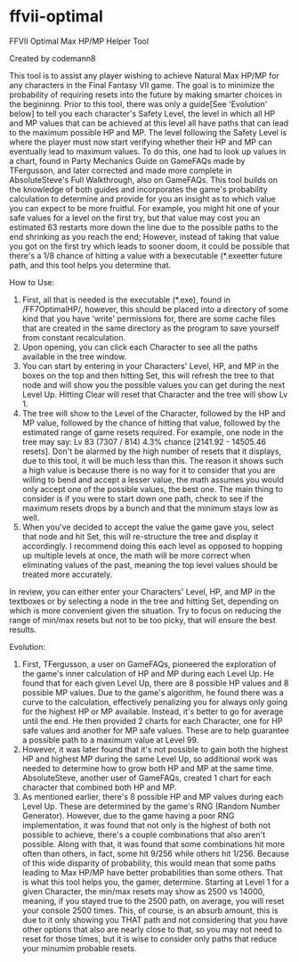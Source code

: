 # ffvii-optimal
FFVII Optimal Max HP/MP Helper Tool

Created by codemann8

This tool is to assist any player wishing to achieve Natural Max HP/MP for any characters in the Final Fantasy VII game.  The goal is to minimize the probability of requiring resets into the future by making smarter choices in the begininng.  Prior to this tool, there was only a guide[See 'Evolution' below] to tell you each character's Safety Level, the level in which all HP and MP values that can be achieved at this level all have paths that can lead to the maximum possible HP and MP.  The level following the Safety Level is where the player must now start verifying whether their HP and MP can eventually lead to maximum values.  To do this, one had to look up values in a chart, found in Party Mechanics Guide on GameFAQs made by TFergusson, and later corrected and made more complete in AbsoluteSteve's Full Walkthrough, also on GameFAQs.  This tool builds on the knowledge of both guides and incorporates the game's probability calculation to determine and provide for you an insight as to which value you can expect to be more fruitful.  For example, you might hit one of your safe values for a level on the first try, but that value may cost you an estimated 63 restarts more down the line due to the possible paths to the end shrinking as you reach the end; However, instead of taking that value you got on the first try which leads to sooner doom, it could be possible that there's a 1/8 chance of hitting a value with a bexecutable (*.exeetter future path, and this tool helps you determine that.

How to Use:
1) First, all that is needed is the executable (*.exe), found in /FF7OptimalHP/, however, this should be placed into a directory of some kind that you have 'write' permissions for, there are some cache files that are created in the same directory as the program to save yourself from constant recalculation.
2) Upon opening, you can click each Character to see all the paths available in the tree window.
3) You can start by entering in your Characters' Level, HP, and MP in the boxes on the top and then hitting Set, this will refresh the tree to that node and will show you the possible values you can get during the next Level Up.  Hitting Clear will reset that Character and the tree will show Lv 1.
3) The tree will show to the Level of the Character, followed by the HP and MP value, followed by the chance of hitting that value, followed by the estimated range of game resets required. For example, one node in the tree may say: Lv 83 (7307 / 814) 4.3% chance [2141.92 - 14505.46 resets].  Don't be alarmed by the high number of resets that it displays, due to this tool, it will be much less than this.  The reason it shows such a high value is because there is no way for it to consider that you are willing to bend and accept a lesser value, the math assumes you would only accept one of the possible values, the best one.  The main thing to consider is if you were to start down one path, check to see if the maximum resets drops by a bunch and that the minimum stays low as well.
4) When you've decided to accept the value the game gave you, select that node and hit Set, this will re-structure the tree and display it accordingly.  I recommend doing this each level as opposed to hopping up multiple levels at once, the math will be more correct when eliminating values of the past, meaning the top level values should be treated more accurately.

In review, you can either enter your Characters' Level, HP, and MP in the textboxes or by selecting a node in the tree and hitting Set, depending on which is more convenient given the situation. Try to focus on reducing the range of min/max resets but not to be too picky, that will ensure the best results.

Evolution:
1) First, TFergusson, a user on GameFAQs, pioneered the exploration of the game's inner calculation of HP and MP during each Level Up.  He found that for each given Level Up, there are 8 possible HP values and 8 possible MP values.  Due to the game's algorithm, he found there was a curve to the calculation, effectively penalizing you for always only going for the highest HP or MP available.  Instead, it's better to go for average until the end.  He then provided 2 charts for each Character, one for HP safe values and another for MP safe values.  These are to help guarantee a possible path to a maximum value at Level 99.
2) However, it was later found that it's not possible to gain both the highest HP and highest MP during the same Level Up, so additional work was needed to determine how to grow both HP and MP at the same time.  AbsoluteSteve, another user of GameFAQs, created 1 chart for each character that combined both HP and MP.
3) As mentioned earlier, there's 8 possible HP and MP values during each Level Up.  These are determined by the game's RNG (Random Number Generator). However, due to the game having a poor RNG implementation, it was found that not only is the highest of both not possible to achieve, there's a couple combinations that also aren't possible.  Along with that, it was found that some combinations hit more often than others, in fact, some hit 9/256 while others hit 1/256.  Because of this wide disparity of probability, this would mean that some paths leading to Max HP/MP have better probabilities than some others.  That is what this tool helps you, the gamer, determine.  Starting at Level 1 for a given Character, the min/max resets may show as 2500 vs 14000, meaning, if you stayed true to the 2500 path, on average, you will reset your console 2500 times.  This, of course, is an absurb amount, this is due to it only showing you THAT path and not considering that you have other options that also are nearly close to that, so you may not need to reset for those times, but it is wise to consider only paths that reduce your minumim probable resets.
